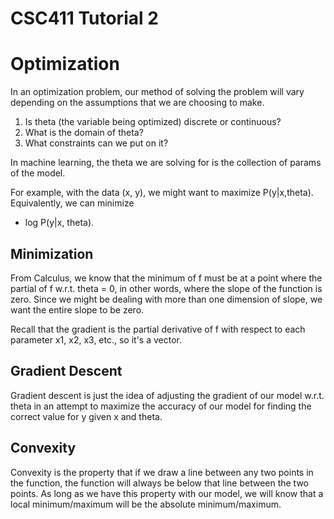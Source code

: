 CSC411 Tutorial 2
====================

Optimization
===================

In an optimization problem, our method of solving the
problem will vary depending on the assumptions that we
are choosing to make.

1. Is theta (the variable being optimized) discrete or
continuous?
2. What is the domain of theta?
3. What constraints can we put on it?

In machine learning, the theta we are solving for is
the collection of params of the model.

For example, with the data (x, y), we might want to
maximize P(y|x,theta). Equivalently, we can minimize
- log P(y|x, theta).

Minimization
--------------

From Calculus, we know that the minimum of f must
be at a point where the partial of f w.r.t. theta
= 0, in other words, where the slope of the function
is zero. Since we might be dealing with more than one
dimension of slope, we want the entire slope to be
zero.

Recall that the gradient is the partial derivative
of f with respect to each parameter x1, x2, x3, etc.,
so it's a vector.

Gradient Descent
-----------------

Gradient descent is just the idea of adjusting the
gradient of our model w.r.t. theta in an attempt to
maximize the accuracy of our model for finding
the correct value for y given x and theta.

Convexity
-----------

Convexity is the property that if we draw a line between
any two points in the function, the function will always
be below that line between the two points. As long
as we have this property with our model, we will know that a
local minimum/maximum will be the absolute minimum/maximum.